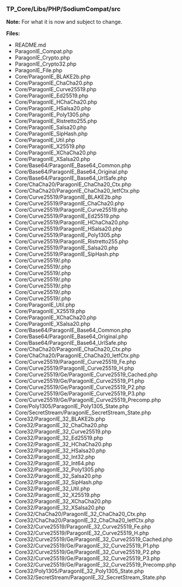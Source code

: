 ### TP_Core/Libs/PHP/SodiumCompat/src

**Note:** For what it is now and subject to change. 

**Files:** 
- README.md
- ParagonIE_Compat.php 	
- ParagonIE_Crypto.php 	
- ParagonIE_Crypto32.php 	
- ParagonIE_File.php 	
- Core/ParagonIE_BLAKE2b.php 	
- Core/ParagonIE_ChaCha20.php 	
- Core/ParagonIE_Curve25519.php 	
- Core/ParagonIE_Ed25519.php 	
- Core/ParagonIE_HChaCha20.php 	
- Core/ParagonIE_HSalsa20.php 	
- Core/ParagonIE_Poly1305.php 	
- Core/ParagonIE_Ristretto255.php 	
- Core/ParagonIE_Salsa20.php 	
- Core/ParagonIE_SipHash.php 	
- Core/ParagonIE_Util.php 	
- Core/ParagonIE_X25519.php 	
- Core/ParagonIE_XChaCha20.php 	
- Core/ParagonIE_XSalsa20.php 	
- Core/Base64/ParagonIE_Base64_Common.php 	
- Core/Base64/ParagonIE_Base64_Original.php 	
- Core/Base64/ParagonIE_Base64_UrlSafe.php 	
- Core/ChaCha20/ParagonIE_ChaCha20_Ctx.php 	
- Core/ChaCha20/ParagonIE_ChaCha20_IetfCtx.php 	
- Core/Curve25519/ParagonIE_BLAKE2b.php 	
- Core/Curve25519/ParagonIE_ChaCha20.php 	
- Core/Curve25519/ParagonIE_Curve25519.php 	
- Core/Curve25519/ParagonIE_Ed25519.php 	
- Core/Curve25519/ParagonIE_HChaCha20.php 	
- Core/Curve25519/ParagonIE_HSalsa20.php 	
- Core/Curve25519/ParagonIE_Poly1305.php 	
- Core/Curve25519/ParagonIE_Ristretto255.php 	
- Core/Curve25519/ParagonIE_Salsa20.php 	
- Core/Curve25519/ParagonIE_SipHash.php 	
- Core/Curve25519/.php 	
- Core/Curve25519/.php 	
- Core/Curve25519/.php 	
- Core/Curve25519/.php 	
- Core/Curve25519/.php 	
- Core/Curve25519/.php 	
- Core/Curve25519/.php 	
- Core/ParagonIE_Util.php 	
- Core/ParagonIE_X25519.php 	
- Core/ParagonIE_XChaCha20.php 	
- Core/ParagonIE_XSalsa20.php 	
- Core/Base64/ParagonIE_Base64_Common.php 	
- Core/Base64/ParagonIE_Base64_Original.php 	
- Core/Base64/ParagonIE_Base64_UrlSafe.php 	
- Core/ChaCha20/ParagonIE_ChaCha20_Ctx.php 	
- Core/ChaCha20/ParagonIE_ChaCha20_IetfCtx.php 	
- Core/Curve25519/ParagonIE_Curve25519_Fe.php 	
- Core/Curve25519/ParagonIE_Curve25519_H.php 	
- Core/Curve25519/Ge/ParagonIE_Curve25519_Cached.php 	
- Core/Curve25519/Ge/ParagonIE_Curve25519_P1.php 	
- Core/Curve25519/Ge/ParagonIE_Curve25519_P2.php 	
- Core/Curve25519/Ge/ParagonIE_Curve25519_P3.php 	
- Core/Curve25519/Ge/ParagonIE_Curve25519_Precomp.php 	
- Core/Poly1305/ParagonIE_Poly1305_State.php 	
- Core/SecretStream/ParagonIE_SecretStream_State.php 	
- Core32/ParagonIE_32_BLAKE2b.php 	
- Core32/ParagonIE_32_ChaCha20.php 	
- Core32/ParagonIE_32_Curve25519.php 	
- Core32/ParagonIE_32_Ed25519.php 	
- Core32/ParagonIE_32_HChaCha20.php 	
- Core32/ParagonIE_32_HSalsa20.php 	
- Core32/ParagonIE_32_Int32.php 	
- Core32/ParagonIE_32_Int64.php 	
- Core32/ParagonIE_32_Poly1305.php 	
- Core32/ParagonIE_32_Salsa20.php 	
- Core32/ParagonIE_32_SipHash.php 	
- Core32/ParagonIE_32_Util.php 	
- Core32/ParagonIE_32_X25519.php 	
- Core32/ParagonIE_32_XChaCha20.php 	
- Core32/ParagonIE_32_XSalsa20.php 	
- Core32/ChaCha20/ParagonIE_32_ChaCha20_Ctx.php 	
- Core32/ChaCha20/ParagonIE_32_ChaCha20_IetfCtx.php 	
- Core32/Curve25519/ParagonIE_32_Curve25519_Fe.php 	
- Core32/Curve25519/ParagonIE_32_Curve25519_H.php 	
- Core32/Curve25519/Ge/ParagonIE_32_Curve25519_Cached.php 	
- Core32/Curve25519/Ge/ParagonIE_32_Curve25519_P1.php 	
- Core32/Curve25519/Ge/ParagonIE_32_Curve25519_P2.php 	
- Core32/Curve25519/Ge/ParagonIE_32_Curve25519_P3.php 	
- Core32/Curve25519/Ge/ParagonIE_32_Curve25519_Precomp.php 	
- Core32/Poly1305/ParagonIE_32_Poly1305_State.php 	
- Core32/SecretStream/ParagonIE_32_SecretStream_State.php 	
